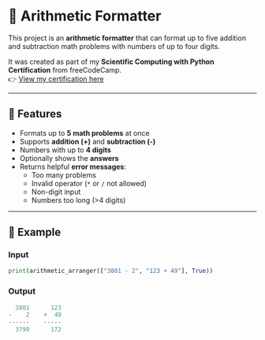 # 🧮 Arithmetic Formatter

This project is an **arithmetic formatter** that can format up to five addition and subtraction math problems with numbers of up to four digits.  

It was created as part of my **Scientific Computing with Python Certification** from freeCodeCamp.  
👉 [View my certification here](https://freecodecamp.org/certification/lucawaldvogel/scientific-computing-with-python-v7)

---

## 🚀 Features
- Formats up to **5 math problems** at once  
- Supports **addition (+)** and **subtraction (-)**  
- Numbers with up to **4 digits**  
- Optionally shows the **answers**  
- Returns helpful **error messages**:
  - Too many problems  
  - Invalid operator (`*` or `/` not allowed)  
  - Non-digit input  
  - Numbers too long (>4 digits)  

---

## 📖 Example

### Input
```python
print(arithmetic_arranger(["3801 - 2", "123 + 49"], True))
```

### Output
```python
  3801      123
-    2    +  49
------    -----
  3799      172
```

